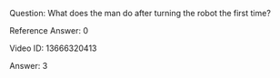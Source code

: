 Question: What does the man do after turning the robot the first time?

Reference Answer: 0

Video ID: 13666320413

Answer: 3

